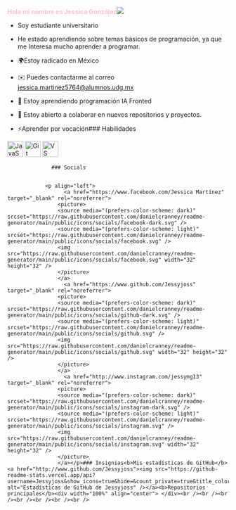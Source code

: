 **<font color="pink">Hola mi nombre es Jessica González</font>![](https://user-images.githubusercontent.com/18350557/176309783-0785949b-9127-417c-8b55-ab5a4333674e.gif)**

* Soy estudiante universitario 

* He estado aprendiendo sobre temas básicos de programación, ya que me Interesa mucho aprender a programar. 
* 🌍Estoy radicado en México
* ✉️ Puedes contactarme al correo [jessica.martinez5764@alumnos.udg.mx](mailto:jessica.martinez5764@alumnos.udg.mx)[](mailto:jessica.martinez5764@alumnos.udg.mx )
* 🧠 Estoy aprendiendo programación IA Fronted
* 🤝 Estoy abierto a colaborar en nuevos repositorios y proyectos.
* ⚡Aprender por vocación### Habilidades 
<p align="left">
 <a href="https://developer.mozilla.org/es-ES/docs/Web/JavaScript" target="_blank" rel="noreferrer"><img src="https://raw.githubusercontent.com/danielcranney/readme-generator/main/public/icons/skills/javascript-colored.svg" width="36" height="36" alt="JavaScript" /></a> <a href="https://git-scm.com/" target="_blank" rel="noreferrer"><img src="https://raw.githubusercontent.com/danielcranney/readme-generator/main/public/icons/skills/git-colored.svg" width="36" height="36" alt="Git" /></a> <a href="https://code.visualstudio.com/" <a href="https://developer.mozilla.org/es-ES/docs/Glosario/HTML5" target="_blank" rel="noreferrer"> <img src="https://raw.githubusercontent.com/danielcranney/readme-generator/main/public/icons/skills/html5-colored.svg" width="36" height= "36" alt="VS Code" /></a> 
                    </p>
                    
                  ### Socials
                  
                  
                <p align="left">
                      <a href="https://www.facebook.com/Jessica Martínez" target="_blank" rel="noreferrer">
                    <picture>
                    <source media="(prefers-color-scheme: dark)" srcset="https://raw.githubusercontent.com/danielcranney/readme-generator/main/public/icons/socials/facebook-dark.svg" />
                    <source media="(prefers-color-scheme: light)" srcset="https://raw.githubusercontent.com/danielcranney/readme-generator/main/public/icons/socials/facebook.svg" />
                    <img src="https://raw.githubusercontent.com/danielcranney/readme-generator/main/public/icons/socials/facebook.svg" width="32" height="32" />
                    </picture>
                    </a>
                      <a href="https://www.github.com/Jessyjoss" target="_blank" rel="noreferrer">
                    <picture>
                    <source media="(prefers-color-scheme: dark)" srcset="https://raw.githubusercontent.com/danielcranney/readme-generator/main/public/icons/socials/github-dark.svg" />
                    <source media="(prefers-color-scheme: light)" srcset="https://raw.githubusercontent.com/danielcranney/readme-generator/main/public/icons/socials/github.svg" />
                    <img src="https://raw.githubusercontent.com/danielcranney/readme-generator/main/public/icons/socials/github.svg" width="32" height="32" />
                    </picture>
                    </a>
                      <a href="http://www.instagram.com/jessymg13" target="_blank" rel="noreferrer">
                    <picture>
                    <source media="(prefers-color-scheme: dark)" srcset="https://raw.githubusercontent.com/danielcranney/readme-generator/main/public/icons/socials/instagram-dark.svg" />
                    <source media="(prefers-color-scheme: light)" srcset="https://raw.githubusercontent.com/danielcranney/readme-generator/main/public/icons/socials/instagram.svg" />
                    <img src="https://raw.githubusercontent.com/danielcranney/readme-generator/main/public/icons/socials/instagram.svg" width="32" height="32" />
                    </picture>
                    </a></p>### Insignias<b>Mis estadísticas de GitHub</b><a href="http://www.github.com/Jessyjoss"><img src="https://github-readme-stats.vercel.app/api?username=Jessyjoss&show_icons=true&hide=&count_private=true&title_color=0891b2&text_color=ffffff&icon_color=0891b2&bg_color=1c1917&hide_border=true&show_icons=true" alt="Estadísticas de GitHub de Jessyjoss" /></a><b>Repositorios principales</b><div width="100%" align="center"> </div><br /><br /><br /><br /><br /><br /><br />
